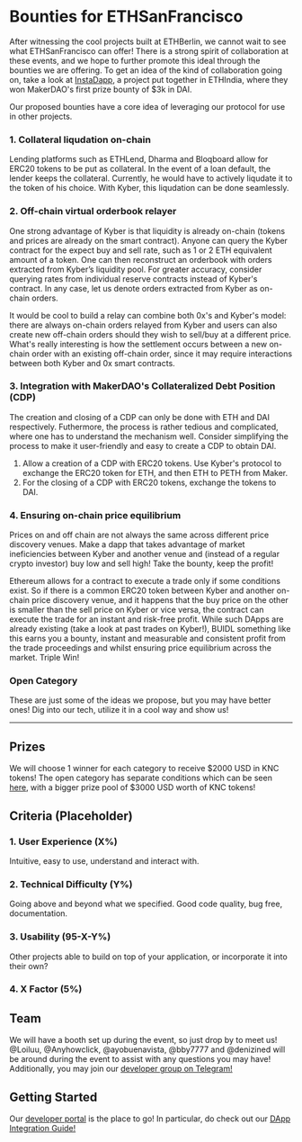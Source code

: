 # Bounties for ETHSanFrancisco
After witnessing the cool projects built at ETHBerlin, we cannot wait to see what ETHSanFrancisco can offer! There is a strong spirit of collaboration at these events, and we hope to further promote this ideal through the bounties we are offering. To get an idea of the kind of collaboration going on, take a look at [InstaDapp](https://ethindia.conteract.io/), a project put together in ETHIndia, where they won MakerDAO's first prize bounty of $3k in DAI.

Our proposed bounties have a core idea of leveraging our protocol for use in other projects.

### 1. Collateral liqudation on-chain
Lending platforms such as ETHLend, Dharma and Bloqboard allow for ERC20 tokens to be put as collateral. In the event of a loan default, 
the lender keeps the collateral. Currently, he would have to actively liqudate it to the token of his choice. With Kyber, this liqudation can be done seamlessly.

### 2. Off-chain virtual orderbook relayer
One strong advantage of Kyber is that liquidity is already on-chain (tokens and prices are already on the smart contract). Anyone can query the Kyber contract for the expect buy and sell rate, such as 1 or 2 ETH equivalent amount of a token. One can then reconstruct an orderbook with orders extracted from Kyber’s liquidity pool. For greater accuracy, consider querying rates from individual reserve contracts instead of Kyber's contract. In any case, let us denote orders extracted from Kyber as on-chain orders.

It would be cool to build a relay can combine both 0x's and Kyber's model: there are always on-chain orders relayed from Kyber and users can also create new off-chain orders should they wish to sell/buy at a different price. What's really interesting is how the settlement occurs between a new on-chain order with an existing off-chain order, since it may require interactions between both Kyber and 0x smart contracts.

### 3. Integration with MakerDAO's Collateralized Debt Position (CDP)
The creation and closing of a CDP can only be done with ETH and DAI respectively. Futhermore, the process is rather tedious and complicated, where one has to understand the mechanism well. Consider simplifying the process to make it user-friendly and easy to create a CDP to obtain DAI.

1. Allow a creation of a CDP with ERC20 tokens. Use Kyber's protocol to exchange the ERC20 token for ETH, and then ETH to PETH from Maker.
2. For the closing of a CDP with ERC20 tokens, exchange the tokens to DAI.

### 4. Ensuring on-chain price equilibrium
Prices on and off chain are not always the same across different price discovery venues. Make a dapp that takes advantage of market ineficiencies between Kyber and another venue and (instead of a regular crypto investor) buy low and sell high! Take the bounty, keep the profit! 

Ethereum allows for a contract to execute a trade only if some conditions exist. So if there is a common ERC20 token between Kyber and another on-chain price discovery venue, and it happens that the buy price on the other is smaller than the sell price on Kyber or vice versa, the contract can execute the trade for an instant and risk-free profit. While such DApps are already existing (take a look at past trades on Kyber!), BUIDL something like this earns you a bounty, instant and measurable and consistent profit from the trade proceedings and whilst ensuring price equilibrium across the market. Triple Win!

### Open Category
These are just some of the ideas we propose, but you may have better ones! Dig into our tech, utilize it in a cool way and show us!

---
## Prizes
We will choose 1 winner for each category to receive $2000 USD in KNC tokens!
The open category has separate conditions which can be seen [here](), with a bigger prize pool of $3000 USD worth of KNC tokens!

## Criteria (Placeholder)
### 1. User Experience (X%)
Intuitive, easy to use, understand and interact with. 

### 2. Technical Difficulty (Y%)
Going above and beyond what we specified. Good code quality, bug free, documentation.

### 3. Usability (95-X-Y%)
Other projects able to build on top of your application, or incorporate it into their own?

### 4. X Factor (5%)

## Team
We will have a booth set up during the event, so just drop by to meet us! 
@Loiluu, @Anyhowclick, @ayobuenavista, @bby7777 and @denizined will be around during the event to assist with any questions you may have!
Additionally, you may join our [developer group on Telegram!](https://t.me/kyberdeveloper)

## Getting Started
Our [developer portal](https://developer.kyber.network/) is the place to go!
In particular, do check out our [DApp Integration Guide!](https://developer.kyber.network/docs/DappsGuide/)
